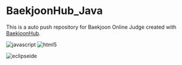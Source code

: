# BaekjoonHub_Java
This is a auto push repository for Baekjoon Online Judge created with [BaekjoonHub](https://github.com/BaekjoonHub/BaekjoonHub).

![javascript](https://img.shields.io/badge/java%20script-F7DF1E.svg?&style=for-the-badge&logo=javascript&logoColor=black)
![html5](https://img.shields.io/badge/html5-E34F26.svg?&style=for-the-badge&logo=html5&logoColor=white)

![eclipseide](https://img.shields.io/badge/eclipse%20ide-2C2255.svg?&style=for-the-badge&logo=eclipseide&logoColor=white)
